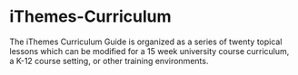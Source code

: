 iThemes-Curriculum
==================

The iThemes Curriculum Guide is organized as a series of twenty topical lessons which can be modified for a 15 week university course curriculum, a K-12 course setting, or other training environments.